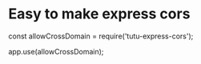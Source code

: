 # Easy to make express cors

const allowCrossDomain = require('tutu-express-cors');

app.use(allowCrossDomain);